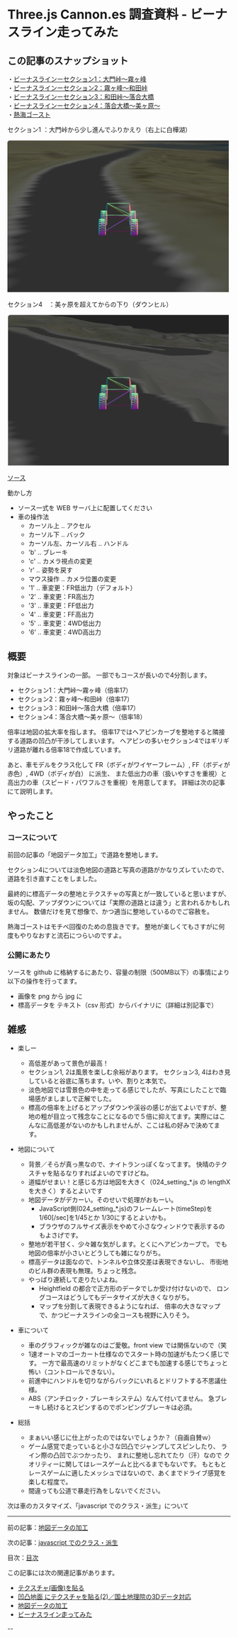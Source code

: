 # Three.js Cannon.es 調査資料 - ビーナスライン走ってみた

## この記事のスナップショット

・[ビーナスラインーセクション1：大門峠～霧ヶ峰](024/024_venusS1.html)  
・[ビーナスラインーセクション2：霧ヶ峰～和田峠](024/024_venusS2.html)  
・[ビーナスラインーセクション3：和田峠～落合大橋](024/024_venusS3.html)  
・[ビーナスラインーセクション4：落合大橋～美ヶ原～](024/024_venusS4.html)  
・[熱海ゴースト](024/024_mfg5.html)

セクション1 ：大門峠から少し進んでふりかえり（右上に白樺湖）

![走行中スナップショット](024/pic/024_ss_1.jpg)

セクション4　：美ヶ原を超えてからの下り（ダウンヒル）

![走行中スナップショット](024/pic/024_ss_2.jpg)

[ソース](024/)

動かし方

- ソース一式を WEB サーバ上に配置してください
- 車の操作法
  - カーソル上 .. アクセル
  - カーソル下 .. バック
  - カーソル左、カーソル右 .. ハンドル
  - 'b' .. ブレーキ
  - 'c' .. カメラ視点の変更
  - 'r' .. 姿勢を戻す
  - マウス操作 .. カメラ位置の変更
  - '1' .. 車変更：FR低出力（デフォルト）
  - '2' .. 車変更：FR高出力
  - '3' .. 車変更：FF低出力
  - '4' .. 車変更：FF高出力
  - '5' .. 車変更：4WD低出力
  - '6' .. 車変更：4WD高出力

## 概要

対象はビーナスラインの一部。
一部でもコースが長いので4分割します。

- セクション1：大門峠～霧ヶ峰（倍率17）
- セクション2：霧ヶ峰～和田峠（倍率17）
- セクション3：和田峠～落合大橋（倍率17）
- セクション4：落合大橋～美ヶ原～（倍率18）

倍率は地図の拡大率を指します。
倍率17ではヘアピンカーブを整地すると隣接する道路の凹凸が干渉してしまいます。
ヘアピンの多いセクション4ではギリギリ道路が離れる倍率18で作成しています。

あと、車モデルをクラス化して FR（ボディがワイヤーフレーム）, FF（ボディが赤色）, 4WD（ボディが白） に派生、
また低出力の車（扱いやすさを重視）と高出力の車（スピード・パワフルさを重視）を用意してます。
詳細は次の記事にて説明します。

## やったこと

### コースについて

前回の記事の「地図データ加工」で道路を整地します。

セクション4については淡色地図の道路と写真の道路がかなりズレていたので、
道路を引き直すことをしました。

最終的に標高データの整地とテクスチャの写真とが一致していると思いますが、
坂の勾配、アップダウンについては「実際の道路とは違う」と言われるかもしれません。
数値だけを見て想像で、かつ適当に整地しているのでご容赦を。

熱海ゴーストはモチベ回復のための息抜きです。
整地が楽しくてもさすがに何度もやりなおすと流石につらいのですよ。

### 公開にあたり

ソースを github に格納するにあたり、容量の制限（500MB以下）の事情により以下の操作を行ってます。

- 画像を png から jpg に
- 標高データを テキスト（csv 形式）からバイナリに（詳細は別記事で）

## 雑感

- 楽しー
  - 高低差があって景色が最高！
  - セクション1, 2は風景を楽しむ余裕があります。
    セクション3, 4はわき見していると谷底に落ちます。いや、割りと本気で。
  - 淡色地図では雪景色の中を走ってる感じでしたが、写真にしたことで臨場感がましましで正解でした。
  - 標高の倍率を上げるとアップダウンや渓谷の感じが出てよいですが、整地の粗が目立って残念なことになるので５倍に抑えてます。実際にはこんなに高低差がないのかもしれませんが、ここは私の好みで決めてます。

- 地図について
  - 背景／そらが真っ黒なので、ナイトランっぽくなってます。
    快晴のテクスチャを貼るなりすればよいのですけどね。
  - 道幅がせまい！と感じる方は地図を大きく（024_setting_*.js の lengthX を大きく）するとよいです
  - 地図データがデカーい。そのせいで処理がおもーい。
    - JavaScript側(024_setting_*.js)のフレームレート(timeStep)を 1/60[/sec]を1/45とか 1/30にするとよいかも。
    - ブラウザのフルサイズ表示をやめて小さなウィンドウで表示するのもよさげです。
  - 整地が若干甘く、少々雑な気がします。とくにヘアピンカーブで。
    でも地図の倍率が小さいとどうしても雑になりがち。
  - 標高データは面なので、トンネルや立体交差は表現できないし、
    市街地のビル群の表現も無理。ちょっと残念。
  - やっぱり連続して走りたいよね。
    - Heightfield の都合で正方形のデータでしか受け付けないので、
      ロングコースはどうしてもデータサイズが大きくなりがち。
    - マップを分割して表現できるようになれば、
      倍率の大きなマップで、かつビーナスラインの全コースも視野に入りそう。

- 車について
  - 車のグラフィックが雑なのはご愛敬。front view では関係ないので（笑
  - 1速オートマのゴーカート仕様なのでスタート時の加速がもたつく感じです。
    一方で最高速のリミットがなくどこまでも加速する感じでちょっと怖い（コントロールできない）。
  - 前進中にハンドルを切りながらバックにいれるとドリフトする不思議仕様。
  - ABS（アンチロック・ブレーキシステム）なんて付いてません。
    急ブレーキし続けるとスピンするのでポンピングブレーキは必須。

- 総括
  - まぁいい感じに仕上がったのではないでしょうか？（自画自賛ｗ）
  - ゲーム感覚で走っていると小さな凹凸でジャンプしてスピンしたり、
    ライン際の凸凹でぶつかったり、
    まれに整地し忘れてたり（汗）なので
    クオリティーに関してはレースゲームと比べるまでもないです。
    もともとレースゲームに適したメッシュではないので、あくまでドライブ感覚を楽しむ程度で。
  - 間違っても公道で暴走行為をしないでください。

次は車のカスタマイズ、「javascript でのクラス・派生」について

------------------------------------------------------------

前の記事：[地図データの加工](023.md)

次の記事：[javascript でのクラス・派生](025.md)

目次：[目次](000.md)

この記事には次の関連記事があります。

- [テクスチャ(画像)を貼る](006.md)
- [凹凸地面 にテクスチャを貼る(2)／国土地理院の3Dデータ対応](011.md)
- [地図データの加工](023.md)
- [ビーナスライン走ってみた](024.md)

--